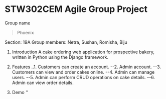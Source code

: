 # STW302CEM Agile Group Project

Group name
> Phoenix

Section: 19A
Group members: Netra, Sushan, Romisha, Biju 

1. Introduction
A cake ordering web application for prospective bakery, written in Python using the Django framework.

2. Features
..1. Customers can create an account.
--2. Admin account.
--3. Customers can view and order cakes online.
--4. Admin can manage users.
--5. Admin can perform CRUD operations on cake details.
--6. Admin can view order details.

3. Demo
'<youtube link here>'

